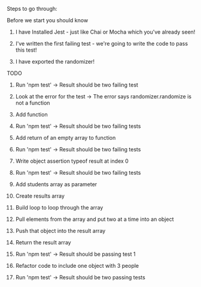Steps to go through:

Before we start you should know

1. I have Installed Jest - just like Chai or Mocha which you've already seen!

2. I've written the first failing test - we're going to write the code to pass this test!

3. I have exported the randomizer!

TODO

1. Run 'npm test' -> Result should be two failing test

2. Look at the error for the test -> The error says randomizer.randomize is not a function

3. Add function

4. Run 'npm test' -> Result should be two failing tests

5. Add return of an empty array to function

6. Run 'npm test' -> Result should be two failing tests

7. Write object assertion typeof result at index 0

8. Run 'npm test' -> Result should be two failing tests

9. Add students array as parameter

10. Create results array

11. Build loop to loop through the array

12. Pull elements from the array and put two at a time into an object

13. Push that object into the result array

14. Return the result array

15. Run 'npm test' -> Result should be passing test 1

16. Refactor code to include one object with 3 people

17. Run 'npm test' -> Result should be two passing tests
